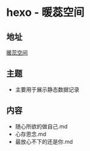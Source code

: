 # hexo - 暖蕊空间

## 地址
[暖蕊空间](https://fx520.github.io/H_G/)

## 主题
- 主要用于展示静态数据记录

## 内容
- 随心所欲的做自己.md
- 心存思念.md
- 最放心不下的还是你.md